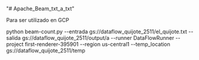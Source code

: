 "# Apache_Beam_txt_a_txt" 

Para ser utilizado en GCP

python beam-count.py --entrada gs://dataflow_quijote_2511/el_quijote.txt --salida gs://dataflow_quijote_2511/output/a --runner DataFlowRunner --project first-renderer-395901 --region us-central1 --temp_location gs://dataflow_quijote_2511/temp
